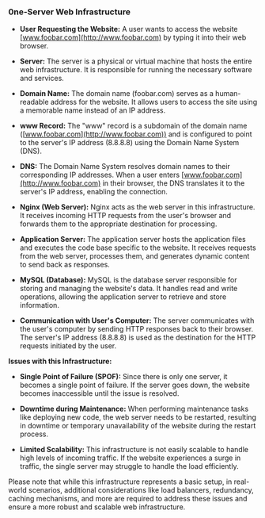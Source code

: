 ### 0ne-Server Web Infrastructure

*   **User Requesting the Website:** A user wants to access the website [www.foobar.com](http://www.foobar.com) by typing it into their web browser.
    
*   **Server:** The server is a physical or virtual machine that hosts the entire web infrastructure. It is responsible for running the necessary software and services.
    
*   **Domain Name:** The domain name (foobar.com) serves as a human-readable address for the website. It allows users to access the site using a memorable name instead of an IP address.
    
*   **www Record:** The "www" record is a subdomain of the domain name ([www.foobar.com](http://www.foobar.com)) and is configured to point to the server's IP address (8.8.8.8) using the Domain Name System (DNS).
    
*   **DNS:** The Domain Name System resolves domain names to their corresponding IP addresses. When a user enters [www.foobar.com](http://www.foobar.com) in their browser, the DNS translates it to the server's IP address, enabling the connection.
    
*   **Nginx (Web Server):** Nginx acts as the web server in this infrastructure. It receives incoming HTTP requests from the user's browser and forwards them to the appropriate destination for processing.
    
*   **Application Server:** The application server hosts the application files and executes the code base specific to the website. It receives requests from the web server, processes them, and generates dynamic content to send back as responses.
    
*   **MySQL (Database):** MySQL is the database server responsible for storing and managing the website's data. It handles read and write operations, allowing the application server to retrieve and store information.
    
*   **Communication with User's Computer:** The server communicates with the user's computer by sending HTTP responses back to their browser. The server's IP address (8.8.8.8) is used as the destination for the HTTP requests initiated by the user.

**Issues with this Infrastructure:**

*   **Single Point of Failure (SPOF):** Since there is only one server, it becomes a single point of failure. If the server goes down, the website becomes inaccessible until the issue is resolved.
    
*   **Downtime during Maintenance:** When performing maintenance tasks like deploying new code, the web server needs to be restarted, resulting in downtime or temporary unavailability of the website during the restart process.
    
*   **Limited Scalability:** This infrastructure is not easily scalable to handle high levels of incoming traffic. If the website experiences a surge in traffic, the single server may struggle to handle the load efficiently.


Please note that while this infrastructure represents a basic setup, in real-world scenarios, additional considerations like load balancers, redundancy, caching mechanisms, and more are required to address these issues and ensure a more robust and scalable web infrastructure.